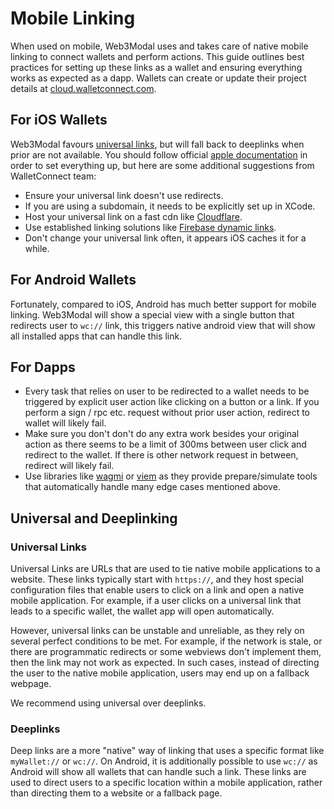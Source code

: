# Mobile Linking

When used on mobile, Web3Modal uses and takes care of native mobile linking to connect wallets and perform actions. This guide outlines best practices for setting up these links as a wallet and ensuring everything works as expected as a dapp. Wallets can create or update their project details at [cloud.walletconnect.com](https://cloud.walletconnect.com/).

## For iOS Wallets

Web3Modal favours [universal links](https://developer.apple.com/ios/universal-links), but will fall back to deeplinks when prior are not available. You should follow official [apple documentation](https://developer.apple.com/documentation/xcode/allowing-apps-and-websites-to-link-to-your-content?language=objc) in order to set everything up, but here are some additional suggestions from WalletConnect team:

- Ensure your universal link doesn't use redirects.
- If you are using a subdomain, it needs to be explicitly set up in XCode.
- Host your universal link on a fast cdn like [Cloudflare](https://cloudflare.com).
- Use established linking solutions like [Firebase dynamic links](https://firebase.google.com/docs/dynamic-links).
- Don't change your universal link often, it appears iOS caches it for a while.

## For Android Wallets

Fortunately, compared to iOS, Android has much better support for mobile linking. Web3Modal will show a special view with a single button that redirects user to `wc://` link, this triggers native android view that will show all installed apps that can handle this link.

## For Dapps

- Every task that relies on user to be redirected to a wallet needs to be triggered by explicit user action like clicking on a button or a link. If you perform a sign / rpc etc. request without prior user action, redirect to wallet will likely fail.
- Make sure you don't don't do any extra work besides your original action as there seems to be a limit of 300ms between user click and redirect to the wallet. If there is other network request in between, redirect will likely fail.
- Use libraries like [wagmi](https://wagmi.sh) or [viem](https://viem.sh) as they provide prepare/simulate tools that automatically handle many edge cases mentioned above.

## Universal and Deeplinking

### Universal  Links

Universal Links are URLs that are used to tie native mobile applications to a website. These links typically start with `https://`, and they host special configuration files that enable users to click on a link and open a native mobile application. For example, if a user clicks on a universal link that leads to a specific wallet, the wallet app will open automatically.

However, universal links can be unstable and unreliable, as they rely on several perfect conditions to be met. For example, if the network is stale, or there are programmatic redirects or some webviews don't implement them, then the link may not work as expected. In such cases, instead of directing the user to the native mobile application, users may end up on a fallback webpage.

We recommend using universal over deeplinks.

### Deeplinks

Deep links are a more "native" way of linking that uses a specific format like `myWallet://` or `wc://`. On Android, it is additionally possible to use `wc://` as Android will show all wallets that can handle such a link. These links are used to direct users to a specific location within a mobile application, rather than directing them to a website or a fallback page.
